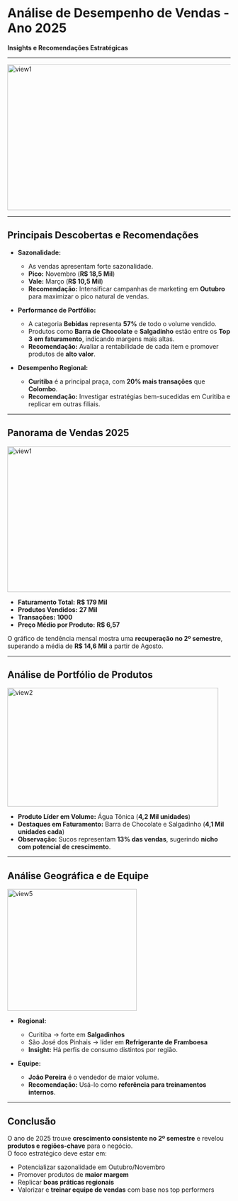 # Análise de Desempenho de Vendas - Ano 2025
**Insights e Recomendações Estratégicas**



--- 


<img width="600" height="329" alt="view1" src="https://github.com/user-attachments/assets/bcca8353-9ef1-4f87-8826-399126fab0ec" />

---


## Principais Descobertas e Recomendações

- **Sazonalidade:**  
  - As vendas apresentam forte sazonalidade.  
  - **Pico:** Novembro (**R$ 18,5 Mil**)  
  - **Vale:** Março (**R$ 10,5 Mil**)  
  - **Recomendação:** Intensificar campanhas de marketing em **Outubro** para maximizar o pico natural de vendas.

- **Performance de Portfólio:**  
  - A categoria **Bebidas** representa **57%** de todo o volume vendido.  
  - Produtos como **Barra de Chocolate** e **Salgadinho** estão entre os **Top 3 em faturamento**, indicando margens mais altas.  
  - **Recomendação:** Avaliar a rentabilidade de cada item e promover produtos de **alto valor**.

- **Desempenho Regional:**  
  - **Curitiba** é a principal praça, com **20% mais transações** que **Colombo**.  
  - **Recomendação:** Investigar estratégias bem-sucedidas em Curitiba e replicar em outras filiais.

---

## Panorama de Vendas 2025

<img width="600" height="329" alt="view1" src="https://github.com/user-attachments/assets/4442a8bb-fa91-4674-81c0-4d1b9e5c8f29" />


- **Faturamento Total:** **R$ 179 Mil**  
- **Produtos Vendidos:** **27 Mil**  
- **Transações:** **1000**  
- **Preço Médio por Produto:** **R$ 6,57**  

 O gráfico de tendência mensal mostra uma **recuperação no 2º semestre**, superando a média de **R$ 14,6 Mil** a partir de Agosto.

---

## Análise de Portfólio de Produtos

<img width="476" height="268" alt="view2" src="https://github.com/user-attachments/assets/04194acb-4c4b-4a74-9370-2edb0a3494ab" />


- **Produto Líder em Volume:** Água Tônica (**4,2 Mil unidades**)  
- **Destaques em Faturamento:** Barra de Chocolate e Salgadinho (**4,1 Mil unidades cada**)  
- **Observação:** Sucos representam **13% das vendas**, sugerindo **nicho com potencial de crescimento**.

---

##  Análise Geográfica e de Equipe

<img width="292" height="275" alt="view5" src="https://github.com/user-attachments/assets/312531f4-cd96-4a9c-98fd-a73ed47d5a62" />


- **Regional:**  
  - Curitiba → forte em **Salgadinhos**  
  - São José dos Pinhais → líder em **Refrigerante de Framboesa**  
  - **Insight:** Há perfis de consumo distintos por região.

- **Equipe:**  
  - **João Pereira** é o vendedor de maior volume.  
  - **Recomendação:** Usá-lo como **referência para treinamentos internos**.

---

##  Conclusão
O ano de 2025 trouxe **crescimento consistente no 2º semestre** e revelou **produtos e regiões-chave** para o negócio.  
O foco estratégico deve estar em:  
- Potencializar sazonalidade em Outubro/Novembro  
- Promover produtos de **maior margem**  
- Replicar **boas práticas regionais**  
- Valorizar e **treinar equipe de vendas** com base nos top performers

